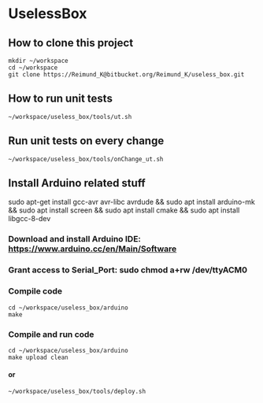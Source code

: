 # UselessBox

## How to clone this project
    mkdir ~/workspace
    cd ~/workspace
    git clone https://Reimund_K@bitbucket.org/Reimund_K/useless_box.git

## How to run unit tests
    ~/workspace/useless_box/tools/ut.sh

## Run unit tests on every change
    ~/workspace/useless_box/tools/onChange_ut.sh


## Install Arduino related stuff
sudo apt-get install gcc-avr avr-libc avrdude &&
sudo apt install arduino-mk &&
sudo apt install screen &&
sudo apt install cmake &&
sudo apt install libgcc-8-dev
### Download and install Arduino IDE: https://www.arduino.cc/en/Main/Software
### Grant access to Serial_Port: sudo chmod a+rw /dev/ttyACM0

### Compile code
    cd ~/workspace/useless_box/arduino
    make

### Compile and run code
    cd ~/workspace/useless_box/arduino
    make upload clean
#### or
    ~/workspace/useless_box/tools/deploy.sh